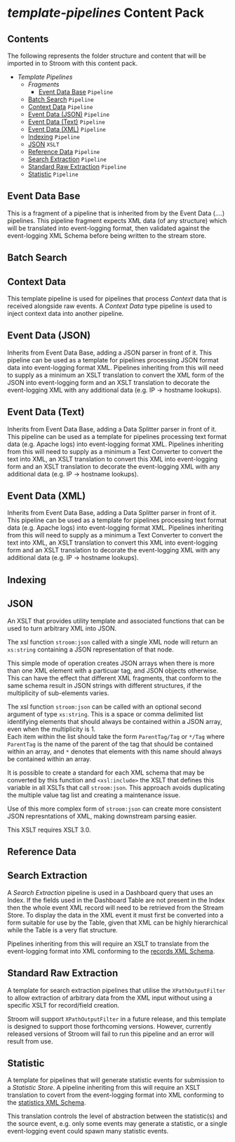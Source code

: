 # _template-pipelines_ Content Pack

## Contents

The following represents the folder structure and content that will be imported in to Stroom with this content pack.

* _Template Pipelines_ 
    * _Fragments_
        * [Event Data Base](#event-data-base) `Pipeline`
    * [Batch Search](#batch-search) `Pipeline`
    * [Context Data](#context-data) `Pipeline`
    * [Event Data (JSON)](#event-data-json) `Pipeline`
    * [Event Data (Text)](#event-data-text) `Pipeline`
    * [Event Data (XML)](#event-data-xml) `Pipeline`
    * [Indexing](#indexing) `Pipeline`
    * [JSON](#json-xslt) `XSLT`
    * [Reference Data](#reference-data) `Pipeline`
    * [Search Extraction](#search-extraction) `Pipeline`
    * [Standard Raw Extraction](#raw-extraction) `Pipeline`
    * [Statistic](#statistic) `Pipeline`

## Event Data Base

This is a fragment of a pipeline that is inherited from by the Event Data (....) pipelines. This pipeline fragment expects XML data (of any structure) which will be translated into event-logging format, then validated against the event-logging XML Schema before being written to the stream store.

## Batch Search

<!--TODO-->

## Context Data

This template pipeline is used for pipelines that process _Context_ data that is received alongside raw events. A _Context Data_ type pipeline is used to inject context data into another pipeline.

## Event Data (JSON)

Inherits from Event Data Base, adding a JSON parser in front of it. This pipeline can be used as a template for pipelines processing JSON format data into event-logging format XML. Pipelines inheriting from this will need to supply as a minimum an XSLT translation to convert the XML form of the JSON into event-logging form and an XSLT translation to decorate the event-logging XML with any additional data (e.g. IP -> hostname lookups).

## Event Data (Text)

Inherits from Event Data Base, adding a Data Splitter parser in front of it. This pipeline can be used as a template for pipelines processing text format data (e.g. Apache logs) into event-logging format XML. Pipelines inheriting from this will need to supply as a minimum a Text Converter to convert the text into XML, an XSLT translation to convert this XML into event-logging form and an XSLT translation to decorate the event-logging XML with any additional data (e.g. IP -> hostname lookups).

## Event Data (XML)

Inherits from Event Data Base, adding a Data Splitter parser in front of it. This pipeline can be used as a template for pipelines processing text format data (e.g. Apache logs) into event-logging format XML. Pipelines inheriting from this will need to supply as a minimum a Text Converter to convert the text into XML, an XSLT translation to convert this XML into event-logging form and an XSLT translation to decorate the event-logging XML with any additional data (e.g. IP -> hostname lookups).

## Indexing

<!--TODO-->

## JSON

An XSLT that provides utility template and associated functions that can be used to turn arbitrary XML into JSON.

The xsl function `stroom:json` called with a single XML node will return an `xs:string` containing a JSON representation of that node.

This simple mode of operation creates JSON arrays when there is more than one XML element with a particuar tag, and JSON objects otherwise.
This can have the effect that different XML fragments, that conform to the same schema result in JSON strings with different structures, if the multiplicity of sub-elements varies.

The xsl function `stroom:json` can be called with an optional second argument of type `xs:string`. 
This is a space or comma delimited list identifying elements that should always be contained within a JSON array, even when the multiplicity is 1.  
Each item within the list should take the form `ParentTag/Tag` or `*/Tag` where `ParentTag` is the name of the parent of the tag that should be contained within an array, and `*` denotes that elements with this name should always be contained within an array.

It is possible to create a standard for each XML schema that may be converted by this function and `<xsl:include>` the XSLT that defines this variable in all XSLTs that call `stroom:json`.  This approach avoids duplicating the multiple value tag list and creating a maintenance issue.

Use of this more complex form of `stroom:json` can create more consistent JSON represntations of XML, making downstream parsing easier.

This XSLT requires XSLT 3.0.

## Reference Data

<!--TODO-->

## Search Extraction

A _Search Extraction_ pipeline is used in a Dashboard query that uses an Index. If the fields used in the Dashboard Table are not present in the Index then the whole event XML record will need to be retrieved from the Stream Store.  To display the data in the XML event it must first be converted into a form suitable for use by the Table, given that XML can be highly hierarchical while the Table is a very flat structure.

Pipelines inheriting from this will require an XSLT to translate from the event-logging format into XML conforming to the [records XML Schema](./core-xml-schemas.md#records).

## Standard Raw Extraction

A template for search extraction pipelines that utilise the `XPathOutputFilter` to allow extraction of arbitrary data from the XML input without using a specific XSLT for record/field creation.

Stroom will support `XPathOutputFilter` in a future release, and this template is designed to support those forthcoming versions.
However, currently released versions of Stroom will fail to run this pipeline and an error will result from use.

## Statistic

A template for pipelines that will generate statistic events for submission to a _Statistic Store_.  A pipeline inheriting from this will require an XSLT translation to covert from the event-logging format into XML conforming to the [statistics XML Schema](./core-xml-schemas.md#statistics). 

This translation controls the level of abstraction between the statistic(s) and the source event, e.g. only some events may generate a statistic, or a single event-logging event could spawn many statistic events.


